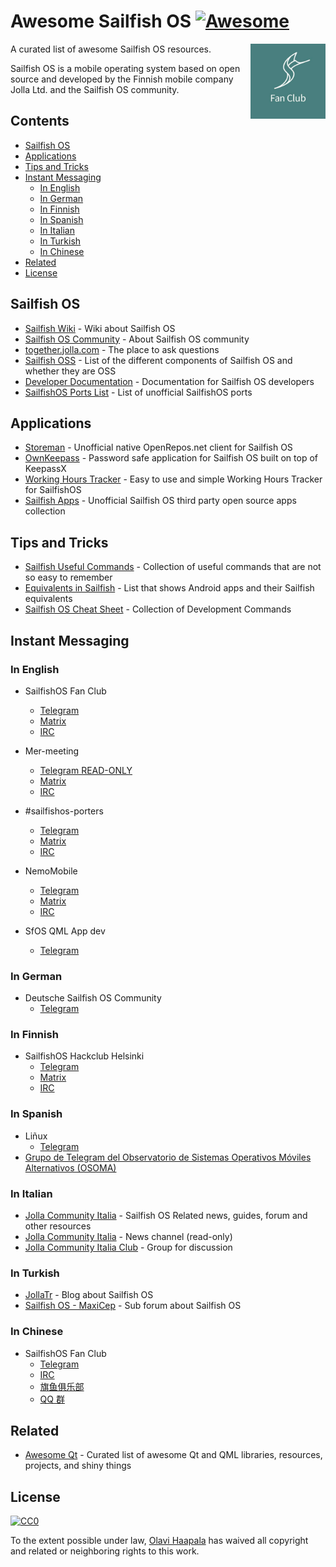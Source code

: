 # Awesome Sailfish OS [![Awesome](https://awesome.re/badge.svg)](https://awesome.re)

[<img src="sfos_fans.jpg" align="right" width="120">](https://sailfishos.org/community/)

A curated list of awesome Sailfish OS resources.

Sailfish OS is a mobile operating system based on open source and developed by the Finnish mobile company Jolla Ltd. and the Sailfish OS community.

## Contents

<!-- START doctoc generated TOC please keep comment here to allow auto update -->

<!-- DON'T EDIT THIS SECTION, INSTEAD RE-RUN doctoc TO UPDATE -->

<!-- DON'T EDIT THIS SECTION, INSTEAD RE-RUN doctoc TO UPDATE -->

* [Sailfish OS](#sailfish-os)
* [Applications](#applications)
* [Tips and Tricks](#tips-and-tricks)
* [Instant Messaging](#instant-messaging)
  * [In English](#in-english)
  * [In German](#in-german)
  * [In Finnish](#in-finnish)
  * [In Spanish](#in-spanish)
  * [In Italian](#in-italian)
  * [In Turkish](#in-turkish)
  * [In Chinese](#in-chinese)
* [Related](#related)
* [License](#license)

<!-- END doctoc generated TOC please keep comment here to allow auto update -->

## Sailfish OS

* [Sailfish Wiki](https://sailfishos.org/about/) - Wiki about Sailfish OS
* [Sailfish OS Community](https://sailfishos.org/community/) - About Sailfish OS
  community
* [together.jolla.com](https://together.jolla.com/questions/) - The place to ask
  questions
* [Sailfish OSS](https://wiki.merproject.org/wiki/SailfishOSS) - List of the
  different components of Sailfish OS and whether they are OSS
* [Developer Documentation](https://sailfishos.org/wiki/SailfishOS) -
  Documentation for Sailfish OS developers
* [SailfishOS Ports List](https://wiki.merproject.org/wiki/Adaptations/libhybris) -
  List of unofficial SailfishOS ports

## Applications

* [Storeman](https://github.com/mentaljam/harbour-storeman) - Unofficial native
  OpenRepos.net client for Sailfish OS
* [OwnKeepass](https://github.com/jobe-m/ownkeepass) - Password safe
  application for Sailfish OS built on top of KeepassX
* [Working Hours Tracker](https://wht.olpe.fi/) - Easy to use and simple
  Working Hours Tracker for SailfishOS
* [Sailfish Apps](https://github.com/sailfishapps) - Unofficial Sailfish OS third party open source apps collection

## Tips and Tricks

* [Sailfish Useful Commands](https://github.com/olpeh/sailfish-useful-commands) -
  Collection of useful commands that are not so easy to remember
* [Equivalents in Sailfish](https://github.com/maidis/equivalentsinsailfish) - List that shows Android apps and their Sailfish equivalents
* [Sailfish OS Cheat Sheet](https://sailfishos.org/wiki/Sailfish_OS_Cheat_Sheet) - Collection of Development Commands

## Instant Messaging

### In English

* SailfishOS Fan Club
  * [Telegram](https://t.me/joinchat/AWx9iUE-U9qNKNpGgSbd3w)
  * [Matrix](https://riot.im/app/#/room/#jfc:matrix.org)
  * [IRC](https://kiwiirc.com/client/irc.freenode.net:+6697/#jollafanclub)
* Mer-meeting

  * [Telegram READ-ONLY](https://t.me/joinchat/AWx9iQKLefzSQFXQqq_hyw)
  * [Matrix](https://riot.im/app/#/room/#freenode_#mer-meeting)
  * [IRC](https://kiwiirc.com/client/irc.freenode.net:+6697/#Mer-meeting)

* #sailfishos-porters
  * [Telegram](https://t.me/joinchat/AAAAAAlWDbzGlsfrU5DD6A)
  * [Matrix](https://riot.im/app/#/room/#freenode_#sailfishos-porters:matrix.org)
  * [IRC](https://kiwiirc.com/client/irc.freenode.net:+6697/#sailfishos-porters)
* NemoMobile
  * [Telegram](https://t.me/NemoMobile)
  * [Matrix](https://riot.im/app/#/room/#freenode_#nemomobile:matrix.org)
  * [IRC](https://kiwiirc.com/client/irc.freenode.net:+6697/#NemoMobile)
* SfOS QML App dev
  * [Telegram](https://t.me/joinchat/Az9rWwlOc_IF0iv8k-3QRg)

### In German

* Deutsche Sailfish OS Community
  * [Telegram](https://t.me/joinchat/CCMYXQnxqdpVWVooiTdWTQ)

### In Finnish

* SailfishOS Hackclub Helsinki
  * [Telegram](https://telegram.me/joinchat/AWx9iQi71psKR-isKktNTQ)
  * [Matrix](https://riot.im/app/#/room/#sailfishos-hackclub-helsinki:disroot.org)
  * [IRC](https://kiwiirc.com/client/irc.freenode.net:+6697/#sailfish-hackclub-hki)

### In Spanish

* Liñux
  * [Telegram](https://t.me/joinchat/AYOjv0Bp2yQI9r2vW29mPQ)
* [Grupo de Telegram del Observatorio de Sistemas Operativos Móviles Alternativos (OSOMA)](https://t.me/joinchat/Ea-hiUOt0N2tkXuP08TB5A)

### In Italian

* [Jolla Community Italia](https://jollacommunity.it) - Sailfish OS Related news, guides, forum and other resources
* [Jolla Community Italia](https://t.me/jollait) - News channel (read-only)
* [Jolla Community Italia Club](https://t.me/jollaitclub) - Group for discussion

### In Turkish

* [JollaTr](https://jollatr.blogspot.com.tr/) - Blog about Sailfish OS
* [Sailfish OS - MaxiCep](https://www.maxicep.com/forum/kategori/sailfish-os.765/) - Sub forum about Sailfish OS

### In Chinese

* SailfishOS Fan Club
  * [Telegram](https://t.me/jollacn)
  * [IRC](https://kiwiirc.com/client/irc.freenode.net:+6697/#jolla-cn)
  * [旗鱼俱乐部](https://sailfishos.club)
  * [QQ 群](https://jq.qq.com/?_wv=1027&k=5Ci7vyS)

## Related

* [Awesome Qt](https://github.com/mikalv/awesome-qt-qml/blob/master/README.md) -
  Curated list of awesome Qt and QML libraries, resources, projects, and shiny
  things

## License

[![CC0](http://mirrors.creativecommons.org/presskit/buttons/88x31/svg/cc-zero.svg)](https://creativecommons.org/publicdomain/zero/1.0/)

To the extent possible under law, [Olavi Haapala](https://github.com/olpeh) has waived all copyright and related or neighboring rights to this work.
